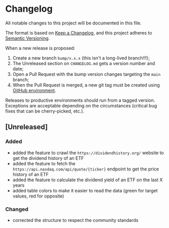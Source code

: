 # Changelog

All notable changes to this project will be documented in this file.

The format is based on [Keep a Changelog](https://keepachangelog.com/en/1.0.0/), and this project adheres to [Semantic Versioning](https://semver.org/spec/v2.0.0.html).

When a new release is proposed:

1. Create a new branch `bump/x.x.x` (this isn't a long-lived branch!!!);
2. The Unreleased section on `CHANGELOG.md` gets a version number and date;
3. Open a Pull Request with the bump version changes targeting the `main` branch;
4. When the Pull Request is merged, a new git tag must be created using [GitHub environment](https://github.com/rios0rios0/pipelines/tags).

Releases to productive environments should run from a tagged version.
Exceptions are acceptable depending on the circumstances (critical bug fixes that can be cherry-picked, etc.).

## [Unreleased]

### Added

- added the feature to crawl the `https://dividendhistory.org/` website to get the dividend history of an ETF
- added the feature to fetch the `https://api.nasdaq.com/api/quote/{ticker}` endpoint to get the price history of an ETF
- added the feature to calculate the dividend yield of an ETF on the last X years
- added table colors to make it easier to read the data (green for target values, red for opposite)

### Changed

- corrected the structure to respect the community standards
